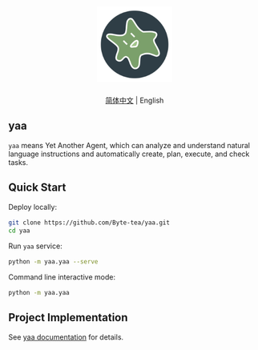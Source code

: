 <h1 align="center">
  <a href="https://github.com/Byte-tea/yaa/">
    <img src="assets/yaa.svg" width="150" height="150" alt="banner" /><br>
  </a>
</h1>

<p align="center"><a href="README.md">简体中文</a> | English</p>

## yaa

`yaa` means Yet Another Agent, which can analyze and understand natural language instructions and automatically create, plan, execute, and check tasks.

## Quick Start

Deploy locally:

```bash
git clone https://github.com/Byte-tea/yaa.git
cd yaa
```

Run `yaa` service:

```bash
python -m yaa.yaa --serve
```

Command line interactive mode:

```bash
python -m yaa.yaa
```

## Project Implementation

See [yaa documentation](docs/README.md) for details.
